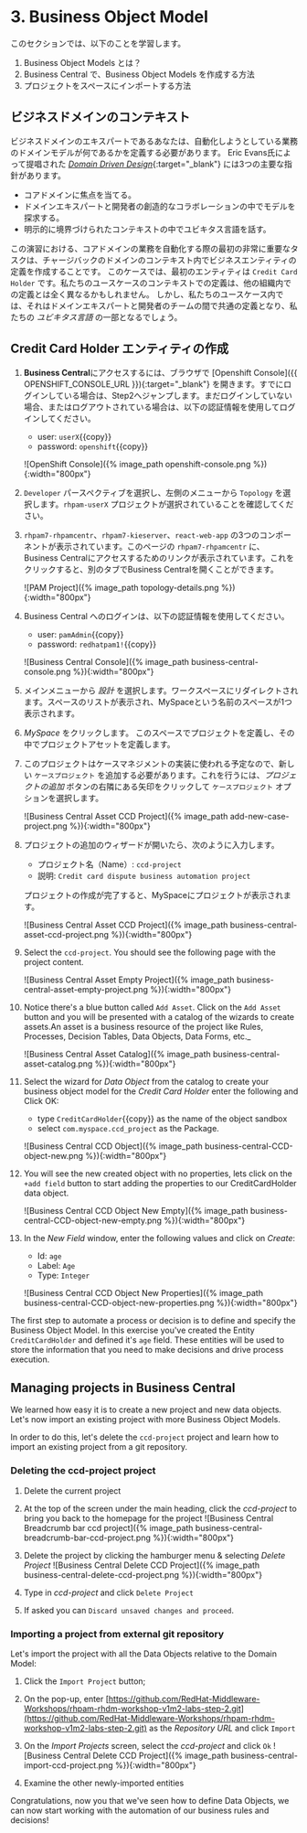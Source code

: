 # 3. Business Object Model

このセクションでは、以下のことを学習します。

1. Business Object Models とは？
2. Business Central で、Business Object Models を作成する方法
3. プロジェクトをスペースにインポートする方法

## ビジネスドメインのコンテキスト

ビジネスドメインのエキスパートであるあなたは、自動化しようとしている業務のドメインモデルが何であるかを定義する必要があります。
Eric Evans氏によって提唱された [_Domain Driven Design_](https://en.wikipedia.org/wiki/Domain-driven_design){:target="_blank"} には3つの主要な指針があります。

- コアドメインに焦点を当てる。
- ドメインエキスパートと開発者の創造的なコラボレーションの中でモデルを探求する。
- 明示的に境界づけられたコンテキストの中でユビキタス言語を話す。

この演習における、コアドメインの業務を自動化する際の最初の非常に重要なタスクは、チャージバックのドメインのコンテキスト内でビジネスエンティティの定義を作成することです。
このケースでは、最初のエンティティは `Credit Card Holder` です。私たちのユースケースのコンテキストでの定義は、他の組織内での定義とは全く異なるかもしれません。
しかし、私たちのユースケース内では、それはドメインエキスパートと開発者のチームの間で共通の定義となり、私たちの _ユビキタス言語_ の一部となるでしょう。

## Credit Card Holder エンティティの作成

1. **Business Central**にアクセスするには、ブラウザで [Openshift Console]({{ OPENSHIFT_CONSOLE_URL }}){:target="_blank"} を開きます。すでにログインしている場合は、Step2へジャンプします。まだログインしていない場合、またはログアウトされている場合は、以下の認証情報を使用してログインしてください。

    - user: `userX`{{copy}}
    - password: `openshift`{{copy}}

    ![OpenShift Console]({% image_path openshift-console.png %}){:width="800px"}

2. `Developer` パースペクティブを選択し、左側のメニューから `Topology` を選択します。`rhpam-userX` プロジェクトが選択されていることを確認してください。

3. `rhpam7-rhpamcentr`、`rhpam7-kieserver`、`react-web-app` の3つのコンポーネントが表示されています。このページの `rhpam7-rhpamcentr` に、Business Centralにアクセスするためのリンクが表示されています。これをクリックすると、別のタブでBusiness Centralを開くことができます。

    ![PAM Project]({% image_path topology-details.png %}){:width="800px"}

4. Business Central へのログインは、以下の認証情報を使用してください。

    - user: `pamAdmin`{{copy}}
    - password: `redhatpam1!`{{copy}}

    ![Business Central Console]({% image_path business-central-console.png %}){:width="800px"}

5. メインメニューから _設計_ を選択します。ワークスペースにリダイレクトされます。スペースのリストが表示され、MySpaceという名前のスペースが1つ表示されます。

6. _MySpace_ をクリックします。 このスペースでプロジェクトを定義し、その中でプロジェクトアセットを定義します。

7. このプロジェクトはケースマネジメントの実装に使われる予定なので、新しい `ケースプロジェクト` を追加する必要があります。これを行うには、_プロジェクトの追加_ ボタンの右隣にある矢印をクリックして `ケースプロジェクト` オプションを選択します。

    ![Business Central Asset CCD Project]({% image_path add-new-case-project.png %}){:width="800px"}

8.  プロジェクトの追加のウィザードが開いたら、次のように入力します。

      * プロジェクト名（Name）: `ccd-project`
      * 説明: `Credit card dispute business automation project`

    プロジェクトの作成が完了すると、MySpaceにプロジェクトが表示されます。

    ![Business Central Asset CCD Project]({% image_path business-central-asset-ccd-project.png %}){:width="800px"}

9.  Select the `ccd-project`. You should see the following page with the project content.

    ![Business Central Asset Empty Project]({% image_path business-central-asset-empty-project.png %}){:width="800px"}

10. Notice there's a blue button called `Add Asset`.  Click on the `Add Asset` button and you will be presented with a catalog of the wizards to create assets.An asset is a business resource of the project like Rules, Processes, Decision Tables, Data Objects, Data Forms, etc._

    ![Business Central Asset Catalog]({% image_path business-central-asset-catalog.png %}){:width="800px"}

11. Select the wizard for _Data Object_ from the catalog to create your business object model for the _Credit Card Holder_ enter the following and Click OK:

    * type `CreditCardHolder`{{copy}} as the name of the object sandbox
    * select `com.myspace.ccd_project` as the Package.

    ![Business Central CCD Object]({% image_path business-central-CCD-object-new.png %}){:width="800px"}

12. You will see the new created object with no properties, lets click on the `+add field` button to start adding the properties to our CreditCardHolder data object.

    ![Business Central CCD Object New Empty]({% image_path business-central-CCD-object-new-empty.png %}){:width="800px"}

13. In the _New Field_ window, enter the following values and click on _Create_:

    - Id: `age`
    - Label: `Age`
    - Type: `Integer`

    ![Business Central CCD Object New Properties]({% image_path business-central-CCD-object-new-properties.png %}){:width="800px"}

The first step to automate a process or decision is to define and specify the Business Object Model. In this exercise you've created the Entity `CreditCardHolder` and defined it's `age` field. These entities will be used to store the information that you need to make decisions and drive process execution.

## Managing projects in Business Central

We learned how easy it is to create a new project and new data objects. Let's now import an existing project with more Business Object Models.

In order to do this, let's delete the `ccd-project` project and learn how to import an existing project from a git repository.

### Deleting the ccd-project project

  1. Delete the current project
  2. At the top of the screen under the main heading, click the _ccd-project_ to bring you back to the homepage for the project
    ![Business Central Breadcrumb bar ccd project]({% image_path business-central-breadcrumb-bar-ccd-project.png %}){:width="800px"}

  3. Delete the project by clicking the hamburger menu & selecting _Delete Project_
    ![Business Central Delete CCD Project]({% image_path business-central-delete-ccd-project.png %}){:width="800px"}

  4. Type in _ccd-project_ and click `Delete Project`
  5. If asked you can `Discard unsaved changes and proceed`.

### Importing a project from external git repository

Let's import the project with all the Data Objects relative to the Domain Model:

  1. Click the `Import Project` button;
  2. On the pop-up, enter [https://github.com/RedHat-Middleware-Workshops/rhpam-rhdm-workshop-v1m2-labs-step-2.git](https://github.com/RedHat-Middleware-Workshops/rhpam-rhdm-workshop-v1m2-labs-step-2.git) as the _Repository URL_ and click `Import`
  3. On the _Import Projects_ screen, select the _ccd-project_ and click `Ok`
    ![Business Central Delete CCD Project]({% image_path business-central-import-ccd-project.png %}){:width="800px"}

  4. Examine the other newly-imported entities

Congratulations, now you that we've seen how to define Data Objects, we can now start working with the automation of our business rules and decisions!
